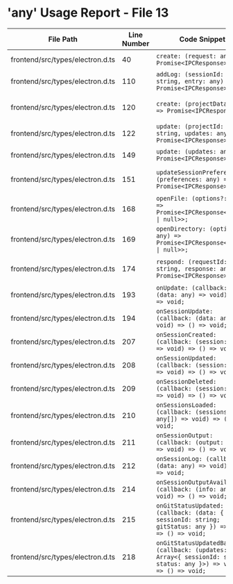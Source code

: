 # 'any' Usage Report - File 13

| File Path | Line Number | Code Snippet | Fixed | Explanation |
|-----------|-------------|--------------|-------|-------------|
| frontend/src/types/electron.d.ts | 40 | `create: (request: any) => Promise<IPCResponse>;` | Yes | Fixed with CreateSessionData type |
| frontend/src/types/electron.d.ts | 110 | `addLog: (sessionId: string, entry: any) => Promise<IPCResponse>;` | Yes | Fixed with LogEntry interface |
| frontend/src/types/electron.d.ts | 120 | `create: (projectData: any) => Promise<IPCResponse>;` | Yes | Fixed with Omit<Project, 'id' \| 'created_at' \| 'updated_at'> |
| frontend/src/types/electron.d.ts | 122 | `update: (projectId: string, updates: any) => Promise<IPCResponse>;` | Yes | Fixed with Partial<Project> |
| frontend/src/types/electron.d.ts | 149 | `update: (updates: any) => Promise<IPCResponse>;` | Yes | Fixed with Record<string, any> for config updates |
| frontend/src/types/electron.d.ts | 151 | `updateSessionPreferences: (preferences: any) => Promise<IPCResponse>;` | Yes | Fixed with SessionCreationPreferences type |
| frontend/src/types/electron.d.ts | 168 | `openFile: (options?: any) => Promise<IPCResponse<string \| null>>;` | Yes | Fixed with Electron.OpenDialogOptions |
| frontend/src/types/electron.d.ts | 169 | `openDirectory: (options?: any) => Promise<IPCResponse<string \| null>>;` | Yes | Fixed with Electron.OpenDialogOptions |
| frontend/src/types/electron.d.ts | 174 | `respond: (requestId: string, response: any) => Promise<IPCResponse>;` | Yes | Fixed with PermissionResponse interface |
| frontend/src/types/electron.d.ts | 193 | `onUpdate: (callback: (data: any) => void) => () => void;` | Yes | Fixed with Record<string, any> |
| frontend/src/types/electron.d.ts | 194 | `onSessionUpdate: (callback: (data: any) => void) => () => void;` | Yes | Fixed with Session type |
| frontend/src/types/electron.d.ts | 207 | `onSessionCreated: (callback: (session: any) => void) => () => void;` | Yes | Fixed with Session type |
| frontend/src/types/electron.d.ts | 208 | `onSessionUpdated: (callback: (session: any) => void) => () => void;` | Yes | Fixed with Session type |
| frontend/src/types/electron.d.ts | 209 | `onSessionDeleted: (callback: (session: any) => void) => () => void;` | Yes | Fixed with Session type |
| frontend/src/types/electron.d.ts | 210 | `onSessionsLoaded: (callback: (sessions: any[]) => void) => () => void;` | Yes | Fixed with Session[] type |
| frontend/src/types/electron.d.ts | 211 | `onSessionOutput: (callback: (output: any) => void) => () => void;` | Yes | Fixed with SessionOutput type |
| frontend/src/types/electron.d.ts | 212 | `onSessionLog: (callback: (data: any) => void) => () => void;` | Yes | Fixed with {sessionId: string; entry: LogEntry} |
| frontend/src/types/electron.d.ts | 214 | `onSessionOutputAvailable: (callback: (info: any) => void) => () => void;` | Yes | Fixed with {sessionId: string; hasNewOutput: boolean} |
| frontend/src/types/electron.d.ts | 215 | `onGitStatusUpdated: (callback: (data: { sessionId: string; gitStatus: any }) => void) => () => void;` | Yes | Fixed with GitStatus type |
| frontend/src/types/electron.d.ts | 218 | `onGitStatusUpdatedBatch?: (callback: (updates: Array<{ sessionId: string; status: any }>) => void) => () => void;` | Yes | Fixed with GitStatus type |
